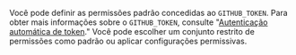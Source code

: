 Você pode definir as permissões padrão concedidas ao `GITHUB_TOKEN`. Para obter mais informações sobre o `GITHUB_TOKEN`, consulte "[Autenticação automática de token](/actions/security-guides/automatic-token-authentication)." Você pode escolher um conjunto restrito de permissões como padrão ou aplicar configurações permissivas.
